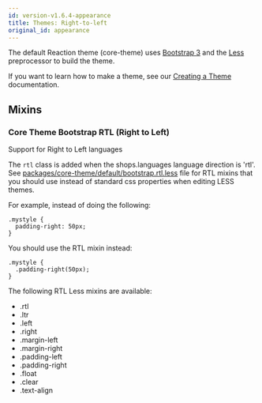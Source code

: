 ```yaml
---
id: version-v1.6.4-appearance
title: Themes: Right-to-left
original_id: appearance
---
```

    
The default Reaction theme (core-theme) uses [Bootstrap 3](https://getbootstrap.com/css/#less) and the [Less](https://lesscss.org) preprocessor to build the theme.

If you want to learn how to make a theme, see our [Creating a Theme](https://docs.reactioncommerce.com/reaction-docs/master/creating-a-theme) documentation.

## Mixins

### Core Theme Bootstrap RTL (Right to Left)

Support for Right to Left languages

The `rtl` class is added when the shops.languages language direction is 'rtl'. See [packages/core-theme/default/bootstrap.rtl.less](https://github.com/reactioncommerce/reaction/blob/master/packages/reaction-core-theme/default/bootstrap.rtl.less) file for RTL mixins that you should use instead of standard css properties when editing LESS themes.

For example, instead of doing the following:

```less
.mystyle {
  padding-right: 50px;
}
```

You should use the RTL mixin instead:

```less
.mystyle {
  .padding-right(50px);
}
```

The following RTL Less mixins are available:

-   .rtl
-   .ltr
-   .left
-   .right
-   .margin-left
-   .margin-right
-   .padding-left
-   .padding-right
-   .float
-   .clear
-   .text-align
